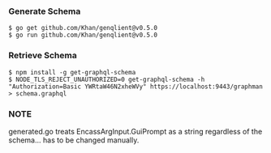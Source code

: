 ### Generate Schema

```
$ go get github.com/Khan/genqlient@v0.5.0
$ go run github.com/Khan/genqlient@v0.5.0
```

### Retrieve Schema
```
$ npm install -g get-graphql-schema
$ NODE_TLS_REJECT_UNAUTHORIZED=0 get-graphql-schema -h "Authorization=Basic YWRtaW46N2xheWVy" https://localhost:9443/graphman > schema.graphql
```

### NOTE
generated.go treats EncassArgInput.GuiPrompt as a string regardless of the schema... has to be changed manually. 